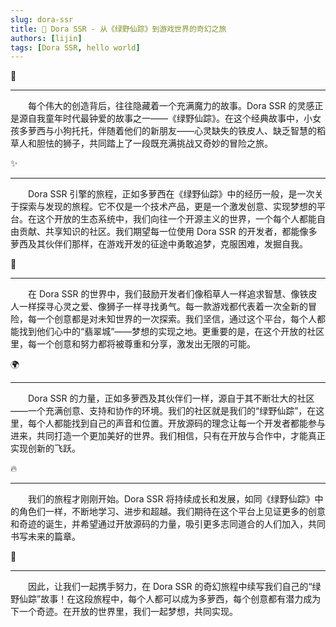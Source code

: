 ```yaml
---
slug: dora-ssr
title: 🌈 Dora SSR - 从《绿野仙踪》到游戏世界的奇幻之旅
authors: [lijin]
tags: [Dora SSR, hello world]
---
```


<p style={{textAlign:"center"}}>🌟</p>

----
  
&emsp;&emsp;每个伟大的创造背后，往往隐藏着一个充满魔力的故事。Dora SSR 的灵感正是源自我童年时代最钟爱的故事之一——《绿野仙踪》。在这个经典故事中，小女孩多萝西与小狗托托，伴随着他们的新朋友——心灵缺失的铁皮人、缺乏智慧的稻草人和胆怯的狮子，共同踏上了一段既充满挑战又奇妙的冒险之旅。

<!-- truncate -->

<p style={{textAlign:"center"}}>✨</p>

----

&emsp;&emsp;Dora SSR 引擎的旅程，正如多萝西在《绿野仙踪》中的经历一般，是一次关于探索与发现的旅程。它不仅是一个技术产品，更是一个激发创意、实现梦想的平台。在这个开放的生态系统中，我们向往一个开源主义的世界，一个每个人都能自由贡献、共享知识的社区。我们期望每一位使用 Dora SSR 的开发者，都能像多萝西及其伙伴们那样，在游戏开发的征途中勇敢追梦，克服困难，发掘自我。

<p style={{textAlign:"center"}}>🚀</p>

----

&emsp;&emsp;在 Dora SSR 的世界中，我们鼓励开发者们像稻草人一样追求智慧、像铁皮人一样探寻心灵之爱、像狮子一样寻找勇气。每一款游戏都代表着一次全新的冒险，每一个创意都是对未知世界的一次探索。我们坚信，通过这个平台，每个人都能找到他们心中的“翡翠城”——梦想的实现之地。更重要的是，在这个开放的社区里，每一个创意和努力都将被尊重和分享，激发出无限的可能。

<p style={{textAlign:"center"}}>🌍</p>

----

&emsp;&emsp;Dora SSR 的力量，正如多萝西及其伙伴们一样，源自于其不断壮大的社区——一个充满创意、支持和协作的环境。我们的社区就是我们的“绿野仙踪”，在这里，每个人都能找到自己的声音和位置。开放源码的理念让每一个开发者都能参与进来，共同打造一个更加美好的世界。我们相信，只有在开放与合作中，才能真正实现创新的飞跃。

<p style={{textAlign:"center"}}>🔥</p>

----

&emsp;&emsp;我们的旅程才刚刚开始。Dora SSR 将持续成长和发展，如同《绿野仙踪》中的角色们一样，不断地学习、进步和超越。我们期待在这个平台上见证更多的创意和奇迹的诞生，并希望通过开放源码的力量，吸引更多志同道合的人们加入，共同书写未来的篇章。

<p style={{textAlign:"center"}}>🤝</p>

----

&emsp;&emsp;因此，让我们一起携手努力，在 Dora SSR 的奇幻旅程中续写我们自己的“绿野仙踪”故事！在这段旅程中，每个人都可以成为多萝西，每个创意都有潜力成为下一个奇迹。在开放的世界里，我们一起梦想，共同实现。
